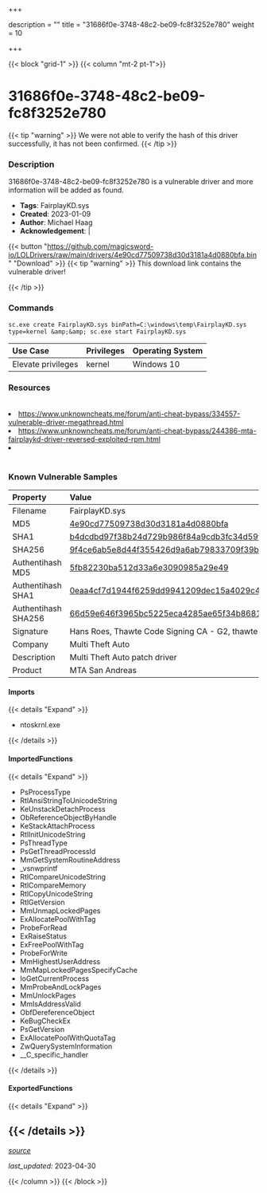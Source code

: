 +++

description = ""
title = "31686f0e-3748-48c2-be09-fc8f3252e780"
weight = 10

+++


{{< block "grid-1" >}}
{{< column "mt-2 pt-1">}}


# 31686f0e-3748-48c2-be09-fc8f3252e780 


{{< tip "warning" >}}
We were not able to verify the hash of this driver successfully, it has not been confirmed.
{{< /tip >}}


### Description

31686f0e-3748-48c2-be09-fc8f3252e780 is a vulnerable driver and more information will be added as found.
- **Tags**: FairplayKD.sys
- **Created**: 2023-01-09
- **Author**: Michael Haag
- **Acknowledgement**:  | [](https://twitter.com/)

{{< button "https://github.com/magicsword-io/LOLDrivers/raw/main/drivers/4e90cd77509738d30d3181a4d0880bfa.bin" "Download" >}}
{{< tip "warning" >}}
This download link contains the vulnerable driver!

{{< /tip >}}

### Commands

```
sc.exe create FairplayKD.sys binPath=C:\windows\temp\FairplayKD.sys type=kernel &amp;&amp; sc.exe start FairplayKD.sys
```

| Use Case | Privileges | Operating System | 
|:---- | ---- | ---- |
| Elevate privileges | kernel | Windows 10 |

### Resources
<br>
<li><a href="https://www.unknowncheats.me/forum/anti-cheat-bypass/334557-vulnerable-driver-megathread.html">https://www.unknowncheats.me/forum/anti-cheat-bypass/334557-vulnerable-driver-megathread.html</a></li>
<li><a href="https://www.unknowncheats.me/forum/anti-cheat-bypass/244386-mta-fairplaykd-driver-reversed-exploited-rpm.html">https://www.unknowncheats.me/forum/anti-cheat-bypass/244386-mta-fairplaykd-driver-reversed-exploited-rpm.html</a></li>
<li><a href=""></a></li>
<br>

### Known Vulnerable Samples

| Property           | Value |
|:-------------------|:------|
| Filename           | FairplayKD.sys |
| MD5                | [4e90cd77509738d30d3181a4d0880bfa](https://www.virustotal.com/gui/file/4e90cd77509738d30d3181a4d0880bfa) |
| SHA1               | [b4dcdbd97f38b24d729b986f84a9cdb3fc34d59f](https://www.virustotal.com/gui/file/b4dcdbd97f38b24d729b986f84a9cdb3fc34d59f) |
| SHA256             | [9f4ce6ab5e8d44f355426d9a6ab79833709f39b300733b5b251a0766e895e0e5](https://www.virustotal.com/gui/file/9f4ce6ab5e8d44f355426d9a6ab79833709f39b300733b5b251a0766e895e0e5) |
| Authentihash MD5   | [5fb82230ba512d33a6e3090985a29e49](https://www.virustotal.com/gui/search/authentihash%253A5fb82230ba512d33a6e3090985a29e49) |
| Authentihash SHA1  | [0eaa4cf7d1944f6259dd9941209dec15a4029c4a](https://www.virustotal.com/gui/search/authentihash%253A0eaa4cf7d1944f6259dd9941209dec15a4029c4a) |
| Authentihash SHA256| [66d59e646f3965bc5225eca4285ae65f34b8681fb1bee3eaf440f6795b2fa70f](https://www.virustotal.com/gui/search/authentihash%253A66d59e646f3965bc5225eca4285ae65f34b8681fb1bee3eaf440f6795b2fa70f) |
| Signature         | Hans Roes, Thawte Code Signing CA - G2, thawte   |
| Company           | Multi Theft Auto |
| Description       | Multi Theft Auto patch driver |
| Product           | MTA San Andreas |


#### Imports
{{< details "Expand" >}}
* ntoskrnl.exe

{{< /details >}}
#### ImportedFunctions
{{< details "Expand" >}}
* PsProcessType
* RtlAnsiStringToUnicodeString
* KeUnstackDetachProcess
* ObReferenceObjectByHandle
* KeStackAttachProcess
* RtlInitUnicodeString
* PsThreadType
* PsGetThreadProcessId
* MmGetSystemRoutineAddress
* _vsnwprintf
* RtlCompareUnicodeString
* RtlCompareMemory
* RtlCopyUnicodeString
* RtlGetVersion
* MmUnmapLockedPages
* ExAllocatePoolWithTag
* ProbeForRead
* ExRaiseStatus
* ExFreePoolWithTag
* ProbeForWrite
* MmHighestUserAddress
* MmMapLockedPagesSpecifyCache
* IoGetCurrentProcess
* MmProbeAndLockPages
* MmUnlockPages
* MmIsAddressValid
* ObfDereferenceObject
* KeBugCheckEx
* PsGetVersion
* ExAllocatePoolWithQuotaTag
* ZwQuerySystemInformation
* __C_specific_handler

{{< /details >}}
#### ExportedFunctions
{{< details "Expand" >}}

{{< /details >}}
-----



[*source*](https://github.com/magicsword-io/LOLDrivers/tree/main/yaml/31686f0e-3748-48c2-be09-fc8f3252e780.yaml)

*last_updated:* 2023-04-30








{{< /column >}}
{{< /block >}}

